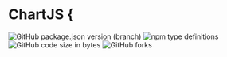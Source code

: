 # ChartJS {

![GitHub package.json version (branch)](https://img.shields.io/github/package-json/v/amargopastor/chartJS/main?color=blue&style=for-the-badge)
![npm type definitions](https://img.shields.io/npm/types/typescript?logo=typescript&logoColor=white&style=for-the-badge)
![GitHub code size in bytes](https://img.shields.io/github/languages/code-size/amargopastor/chartJS?color=blueviolet&label=CODE%20SIZE&logo=github&style=for-the-badge)
![GitHub forks](https://img.shields.io/github/forks/amargopastor/chartJS?color=success&logo=github&logoColor=white&style=for-the-badge)
